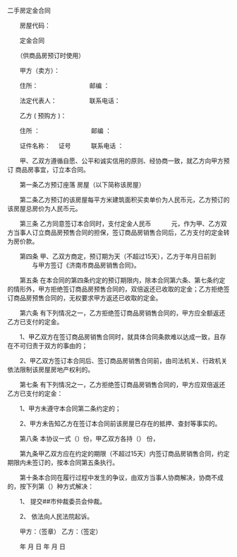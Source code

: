 



二手房定金合同



 

　　房屋代码： 


　　定金合同 


　　（供商品房预订时使用） 


　　甲方（卖方）： 


　　住所：  　　　　　　　　邮编 ： 


　　法定代表人： 　　　　　联系电话： 


　　乙方 ( 预购方 )： 


　　住所 ： 　　　　　　　　邮编 ： 


　　证件名称： 　证号 　　　联系电话 ： 


　　甲、乙双方遵循自愿、公平和诚实信用的原则、经协商一致，就乙方向甲方预订 商品房事宜，订立本合同。 


　　第一条乙方预订座落 房屋（以下简称该房屋） 


　　第二条乙方预订的该房屋每平方米建筑面积买卖单价为人民币元，乙方预订的该房屋总房价为人民币元。 


　　第三条 乙方同意签订本合同时，支付定金人民币 　　　元，作为甲、乙方双方当事人订立商品房预售合同的担保，签订商品房销售合同后，乙方支付的定金转为房价款。 


　　第四条 甲、乙双方商定，预订期为天（不超过15天），乙方于年月日前到 　　　　与甲方签订《济南市商品房销售合同》。 


　　第五条 在本合同的第四条约定的预订期限内，除本合同第六条、第七条约定的情形外，甲方拒绝签订商品房预售合同的，双倍返还已收取的定金；乙方拒绝签订商品房预售合同的，无权要求甲方返还已收取的定金。 


　　第六条 有下列情况之一，乙方拒绝签订商品房销售合同的，甲方应全额返还乙方已支付的定金。 


　　1、甲乙双方在签订商品房销售合同时，就具体合同条款难以达成一致，且存在不可归责于双方的事由的； 


　　2、甲乙双方签订本合同后、签订商品房销售合同前，由司法机关、行政机关依法限制该房屋房地产权利的。 


　　第七条 有下列情况之一，乙方拒绝签订商品房销售合同的，甲方应双倍返还乙方已支付的定金： 


　　1、甲方未遵守本合同第二条约定的； 


　　2、甲方未告知乙方在签订本合同前该房屋已存在的抵押、查封等事实的。 


　　第八条 本协议一式（）份，甲乙双方各持（） 份， 


　　第九条甲乙双方应在约定的期限（不超过15天）内签订商品房销售合同，约定期限内未签订的，按本合同第五条执行。 


　　第十条本合同在履行过程中发生的争议，由双方当事人协商解决，协商不成的，按下列第（）种方式解决： 


　　1、 提交##市仲裁委员会仲裁。 


　　2、 依法向人民法院起诉。 


　　甲方：（签章） 乙方：（签定） 


　　年 月 日 年 月 日 
